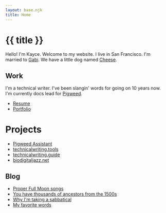 ```yaml
---
layout: base.njk
title: Home
---
```


# {{ title }}

Hello! I'm Kayce. Welcome to my website. I live in San Francisco. I'm married
to [Gabi](https://instagram.com/gabjoart). We have a little dog named
[Cheese](/img/cheebo.jpg).

## Work

I'm a technical writer. I've been slangin' words for going on 10 years now.
I'm currently docs lead for [Pigweed](https://pigweed.dev).

* [Resume](/resume.pdf)
* [Portfolio](/portfolio/)

# Projects

* [Pigweed Assistant](/pigweed-assistant/)
* [technicalwriting.tools](https://technicalwriting.tools)
* [technicalwriting.guide](https://technicalwriting.guide)
* [biodigitaljazz.net](https://biodigitaljazz.net)

## Blog

* [Proper Full Moon songs](/blog/moon/)
* [You have thousands of ancestors from the 1500s](/blog/ancestors/)
* [Why I'm taking a sabbatical](/blog/sabbatical/)
* [My favorite words](/blog/words/)
